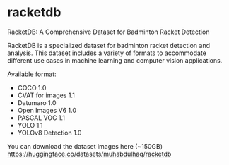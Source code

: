 # racketdb
RacketDB: A Comprehensive Dataset for Badminton Racket Detection

RacketDB is a specialized dataset for badminton racket detection and analysis. This dataset includes a variety of formats to accommodate different use cases in machine learning and computer vision applications.

Available format:
- COCO 1.0
- CVAT for images 1.1
- Datumaro 1.0
- Open Images V6 1.0
- PASCAL VOC 1.1
- YOLO 1.1
- YOLOv8 Detection 1.0

You can download the dataset images here (~150GB)
https://huggingface.co/datasets/muhabdulhaq/racketdb
